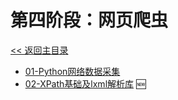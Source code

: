 # 第四阶段：网页爬虫

[<< 返回主目录](../README.MD)

- [01-Python网络数据采集](doc/01-Python网络数据采集.MD)
- [02-XPath基础及lxml解析库](doc/02-XPath基础及lxml解析库.MD) :new:
